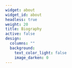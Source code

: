 ```yaml
---
widget: about
widget_id: about
headless: true
weight: 20
title: Biography
active: false
design:
  columns: ""
  background:
    text_color_light: false
    image_darken: 0
---
```

